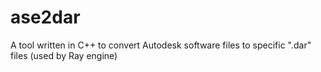 # ase2dar
A tool written in C++ to convert Autodesk software files to specific ".dar" files (used by Ray engine)
